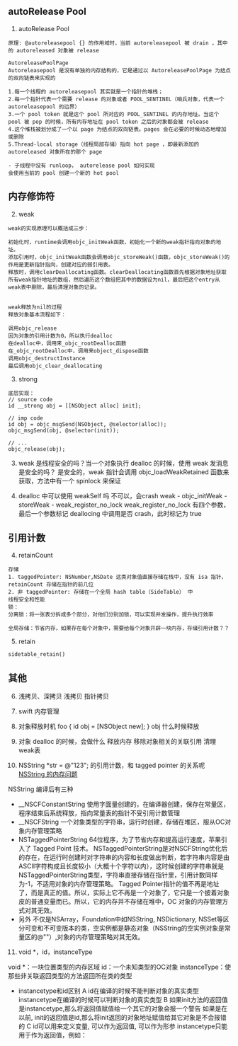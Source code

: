 ## autoRelease Pool
1. autoRelease Pool
```
原理: @autoreleasepool {} 的作用域时，当前 autoreleasepool 被 drain ，其中的 autoreleased 对象被 release

AutoreleasePoolPage
Autoreleasepool 是没有单独的内存结构的，它是通过以 AutoreleasePoolPage 为结点的双向链表来实现的

1.每一个线程的 autoreleasepool 其实就是一个指针的堆栈；
2.每一个指针代表一个需要 release 的对象或者 POOL_SENTINEL（哨兵对象，代表一个 autoreleasepool 的边界）
3.一个 pool token 就是这个 pool 所对应的 POOL_SENTINEL 的内存地址。当这个 pool 被 pop 的时候，所有内存地址在 pool token 之后的对象都会被 release
4.这个堆栈被划分成了一个以 page 为结点的双向链表。pages 会在必要的时候动态地增加或删除
5.Thread-local storage（线程局部存储）指向 hot page ，即最新添加的 autoreleased 对象所在的那个 page 

- 子线程中没有 runloop， autorelease pool 如何实现
会使用当前的 pool 创建一个新的 hot pool

```

## 内存修饰符
2. weak
```
weak的实现原理可以概括成三步：

初始化时，runtime会调用objc_initWeak函数，初始化一个新的weak指针指向对象的地址。
添加引用时，objc_initWeak函数会调用objc_storeWeak()函数，objc_storeWeak()的作用是更新指针指向，创建对应的弱引用表。
释放时，调用clearDeallocating函数。clearDeallocating函数首先根据对象地址获取所有weak指针地址的数组，然后遍历这个数组把其中的数据设为nil，最后把这个entry从weak表中删除，最后清理对象的记录。


weak释放为nil的过程
释放对象基本流程如下：

调用objc_release
因为对象的引用计数为0，所以执行dealloc
在dealloc中，调用来_objc_rootDealloc函数
在_objc_rootDealloc中，调用来object_dispose函数
调用objc_destructInstance
最后调用objc_clear_deallocating
```

3. strong

```
底层实现：
// source code
id __strong obj = [[NSObject alloc] init];

// imp code
id obj = objc_msgSend(NSObject, @selector(alloc));
objc_msgSend(obj, @selector(init));

// ...
objc_release(obj);

```

3. weak 是线程安全的吗？当一个对象执行 dealloc 的时候，使用 weak 发消息是安全的吗？
是安全的，weak 指针会调用 objc_loadWeakRetained 函数来获取，方法中有一个 spinlock 来保证

4. dealloc 中可以使用 weakSelf 吗
不可以，会crash
weak - objc_initWeak - storeWeak - weak_register_no_lock 
weak_register_no_lock 有四个参数，最后一个参数标记 deallocing 中调用是否 crash，此时标记为 true


## 引用计数

4. retainCount
```
存储
1. taggedPointer: NSNumber,NSDate 这类对象值直接存储在栈中，没有 isa 指针，retainCount 存储在指针的前几位
2. 非 taggedPointer: 存储在一个全局 hash table（SideTable） 中
线程安全和性能
锁：
分离锁：将一张表分拆成多个部分，对他们分别加锁，可以实现并发操作，提升执行效率

全局存储：节省内存，如果存在每个对象中，需要给每个对象开辟一块内存，存储引用计数？？
```


5. retain
```
sidetable_retain()

```

## 其他

6. 浅拷贝、深拷贝
浅拷贝 指针拷贝


7. swift 内存管理


8. 对象释放时机
foo {
    id obj = [NSObject new];
}
obj 什么时候释放

9. 对象 dealloc 的时候，会做什么
释放内存
移除对象相关的关联引用
清理weak表


10. NSString *str = @"123"; 的引用计数，和 tagged pointer 的关系呢
[NSString 的内存问题](https://www.jianshu.com/p/462adf281fde)

NSString 编译后有三种
* __NSCFConstantString
使用字面量创建的，在编译器创建，保存在常量区，程序结束后系统释放，指向常量表的指针不受引用计数管理
* __NSCFString
一个对象类型的字符串，运行时创建，存储在堆区，服从OC对象内存管理策略
* NSTaggedPointerString
64位程序，为了节省内存和提高运行速度，苹果引入了 Tagged Point 技术。
NSTaggedPointerString是对NSCFString优化后的存在，在运行时创建时对字符串的内容和长度做出判断，若字符串内容是由ASCII字符构成且长度较小（大概十个字符以内），这时候创建的字符串就是NSTaggedPointerString类型，字符串直接存储在指针里，引用计数同样为-1，不适用对象的内存管理策略。
Tagged Pointer指针的值不再是地址了，而是真正的值。所以，实际上它不再是一个对象了，它只是一个披着对象皮的普通变量而已。所以，它的内存并不存储在堆中，OC 对象的内存管理方式对其无效。
* 另外
不仅是NSArray，Foundation中如NSString, NSDictionary, NSSet等区分可变和不可变版本的类，空实例都是静态对象（NSString的空实例对象是常量区的@""）,对象的内存管理策略对其无效。

11. void *，id，instanceType

void *：一块位置类型的内存区域
id：一个未知类型的OC对象
instanceType：使那些非关联返回类型的方法返回所在类的类型

* instancetype和id区别
A
id在编译的时候不能判断对象的真实类型
instancetype在编译的时候可以判断对象的真实类型
B
如果init方法的返回值是instancetype,那么将返回值赋值给一个其它的对象会报一个警告
如果是在以前, init的返回值是id,那么将init返回的对象地址赋值给其它对象是不会报错的
C
id可以用来定义变量, 可以作为返回值, 可以作为形参
instancetype只能用于作为返回值，例如：


